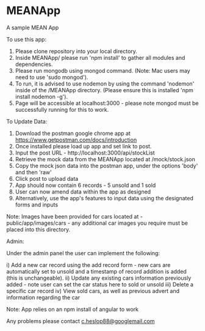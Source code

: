 # MEANApp
A sample MEAN App

To use this app:

1. Please clone repository into your local directory.
2. Inside MEANApp/ please run 'npm install' to gather all modules and dependencies.
3. Please run mongodb using mongod command. (Note: Mac users may need to use 'sudo mongod').
4. To run, it is advised to use nodemon by using the command 'nodemon' inside of the /MEANApp directory. (Please ensure this is installed 'npm install nodemon -g').
5. Page will be accessible at localhost:3000 - please note mongod must be successfully running for this to work.

To Update Data:

1. Download the postman google chrome app at https://www.getpostman.com/docs/introduction
2. Once installed please load up app and set link to post.
3. Input the post URL - http://localhost:3000/api/stockList
4. Retrieve the mock data from the MEANApp located at /mock/stock.json
5. Copy the mock json data into the postman app, under the options 'body' and then 'raw'
6. Click post to upload data
7. App should now contain 6 records - 5 unsold and 1 sold
8. User can now amend data within the app as designed
9. Alternatively, use the app's features to input data using the designated forms and inputs

Note: Images have been provided for cars located at - public/app/images/cars - any additional car images you require must be placed into this directory.

Admin:

Under the admin panel the user can implement the following:

i) Add a new car record using the add record form - new cars are automatically set to unsold and a timestamp of record addition is added (this is unchangeable).
ii) Update any existing cars information previously added - note user can set the car status here to sold or unsold
iii) Delete a specific car record
iv) View sold cars, as well as previous advert and information regarding the car

Note: App relies on an npm install of angular to work

Any problems please contact c.heslop88@googlemail.com

